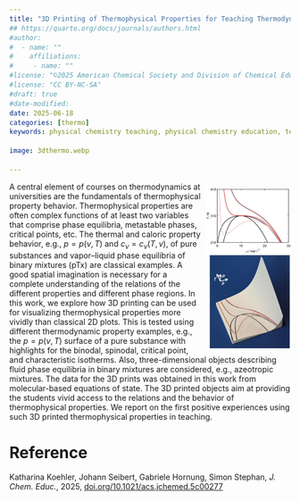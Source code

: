 ```yaml
---
title: "3D Printing of Thermophysical Properties for Teaching Thermodynamics"
## https://quarto.org/docs/journals/authors.html
#author:
#  - name: ""
#    affiliations:
#     - name: ""
#license: "©2025 American Chemical Society and Division of Chemical Education, Inc."
#license: "CC BY-NC-SA"
#draft: true
#date-modified:
date: 2025-06-18
categories: [thermo]
keywords: physical chemistry teaching, physical chemistry education, teaching resources, thermodynamics, thermophysical properties, 3d printing 

image: 3dthermo.webp

---
```

<img src="3dthermo.webp" width="30%" align="right" style="padding: 10px 0px 0px 10px;"/>

A central element of courses on thermodynamics at universities are the fundamentals of thermophysical property behavior. Thermophysical properties are often complex functions of at least two variables that comprise phase equilibria, metastable phases, critical points, etc. The thermal and caloric property behavior, e.g., $p = p(v, T)$ and $c_v = c_v(T, v)$, of pure substances and vapor–liquid phase equilibria of binary mixtures (pTx) are classical examples. A good spatial imagination is necessary for a complete understanding of the relations of the different properties and different phase regions. In this work, we explore how 3D printing can be used for visualizing thermophysical properties more vividly than classical 2D plots. This is tested using different thermodynamic property examples, e.g., the $p = p(v, T)$ surface of a pure substance with highlights for the binodal, spinodal, critical point, and characteristic isotherms. Also, three-dimensional objects describing fluid phase equilibria in binary mixtures are considered, e.g., azeotropic mixtures. The data for the 3D prints was obtained in this work from molecular-based equations of state. The 3D printed objects aim at providing the students vivid access to the relations and the behavior of thermophysical properties. We report on the first positive experiences using such 3D printed thermophysical properties in teaching.


# Reference

Katharina Koehler, Johann Seibert, Gabriele Hornung, Simon Stephan, *J. Chem. Educ.*, 2025, [doi.org/10.1021/acs.jchemed.5c00277](https://doi.org/10.1021/acs.jchemed.5c00277)

